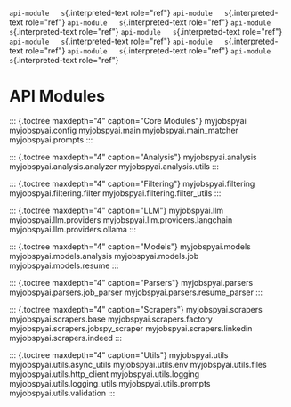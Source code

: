 `api-module   s`{.interpreted-text role="ref"}
`api-module   s`{.interpreted-text role="ref"}
`api-module   s`{.interpreted-text role="ref"}
`api-module   s`{.interpreted-text role="ref"}
`api-module   s`{.interpreted-text role="ref"}
`api-module   s`{.interpreted-text role="ref"}
`api-module   s`{.interpreted-text role="ref"}
`api-module   s`{.interpreted-text role="ref"}
`api-module   s`{.interpreted-text role="ref"}

# API Modules

::: {.toctree maxdepth="4" caption="Core Modules"}
myjobspyai myjobspyai.config myjobspyai.main myjobspyai.main_matcher
myjobspyai.prompts
:::

::: {.toctree maxdepth="4" caption="Analysis"}
myjobspyai.analysis myjobspyai.analysis.analyzer
myjobspyai.analysis.utils
:::

::: {.toctree maxdepth="4" caption="Filtering"}
myjobspyai.filtering myjobspyai.filtering.filter
myjobspyai.filtering.filter_utils
:::

::: {.toctree maxdepth="4" caption="LLM"}
myjobspyai.llm myjobspyai.llm.providers
myjobspyai.llm.providers.langchain myjobspyai.llm.providers.ollama
:::

::: {.toctree maxdepth="4" caption="Models"}
myjobspyai.models myjobspyai.models.analysis myjobspyai.models.job
myjobspyai.models.resume
:::

::: {.toctree maxdepth="4" caption="Parsers"}
myjobspyai.parsers myjobspyai.parsers.job_parser
myjobspyai.parsers.resume_parser
:::

::: {.toctree maxdepth="4" caption="Scrapers"}
myjobspyai.scrapers myjobspyai.scrapers.base myjobspyai.scrapers.factory
myjobspyai.scrapers.jobspy_scraper myjobspyai.scrapers.linkedin
myjobspyai.scrapers.indeed
:::

::: {.toctree maxdepth="4" caption="Utils"}
myjobspyai.utils myjobspyai.utils.async_utils myjobspyai.utils.env
myjobspyai.utils.files myjobspyai.utils.http_client
myjobspyai.utils.logging myjobspyai.utils.logging_utils
myjobspyai.utils.prompts myjobspyai.utils.validation
:::
